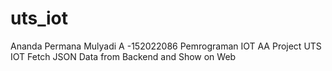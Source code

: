 # uts_iot
Ananda Permana Mulyadi A -152022086
Pemrograman IOT AA
Project UTS IOT Fetch JSON Data from Backend and Show on Web
